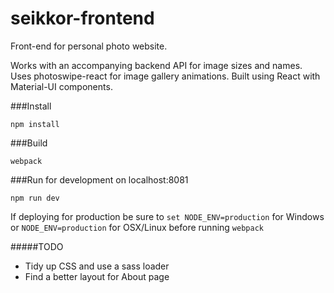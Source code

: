 # seikkor-frontend
Front-end for personal photo website.

Works with an accompanying backend API for image sizes and names.  Uses photoswipe-react for image gallery animations.  Built using React with Material-UI components.

###Install
```
npm install
```

###Build 
```
webpack
```

###Run for development on localhost:8081
```
npm run dev
```

If deploying for production be sure to ```set NODE_ENV=production``` for Windows or ```NODE_ENV=production``` for OSX/Linux before running ```webpack```

#####TODO
* Tidy up CSS and use a sass loader
* Find a better layout for About page
